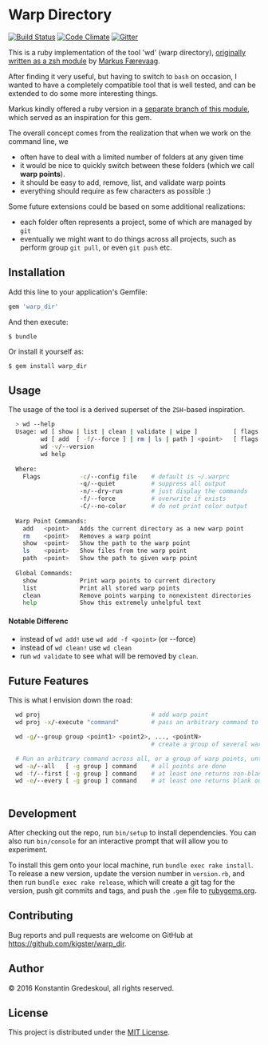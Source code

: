 # Warp Directory

[![Build Status](https://travis-ci.org/kigster/warp_dir.svg?branch=master)](https://travis-ci.org/kigster/warp_dir)
[![Code Climate](https://codeclimate.com/github/kigster/warp_dir/badges/gpa.svg)](https://codeclimate.com/github/kigster/warp_dir)
[![Gitter](https://img.shields.io/gitter/room/gitterHQ/gitter.svg)](https://github.com/kigster/warp_dir)

This is a ruby implementation of the tool 'wd' (warp directory), 
[originally written as a zsh module](https://github.com/mfaerevaag/wd) 
by [Markus Færevaag](https://github.com/mfaerevaag).

After finding it very useful, but having to switch to `bash` on occasion, I wanted to have a completely
compatible tool that is well tested, and can be extended to do some more interesting things.

Markus kindly offered a ruby version in a [separate branch of this module](https://github.com/mfaerevaag/wd/tree/ruby),
which served as an inspiration for this gem.

The overall concept comes from the realization that when we work on the command line, we 

 * often have to deal with a limited number of folders at any given time
 * it would be nice to quickly switch between these folders (which we call __warp points__).
 * it should be easy to add, remove, list, and validate warp points
 * everything should require as few characters as possible :) 

Some future extensions could be based on some additional realizations:

 * each folder often represents a project, some of which are managed by `git`
 * eventually we might want to do things across all projects, such as perform group `git pull`, 
   or even `git push` etc.
 
## Installation

Add this line to your application's Gemfile:

```ruby
gem 'warp_dir'
```

And then execute:

    $ bundle

Or install it yourself as:

    $ gem install warp_dir

## Usage

The usage of the tool is a derived superset of the `ZSH`-based inspiration.

```bash
  > wd --help 
  Usage: wd [ show | list | clean | validate | wipe ]          [ flags ] 
         wd [ add  [ -f/--force ] | rm | ls | path ] <point>   [ flags ]
         wd -v/--version
         wd help
         
  Where:
    Flags           -c/--config file    # default is ~/.warprc
                    -q/--quiet          # suppress all output
                    -n/--dry-run        # just display the commands
                    -f/--force          # overwrite if exists
                    -C/--no-color       # do not print color output
                    
  Warp Point Commands:
    add   <point>   Adds the current directory as a new warp point
    rm    <point>   Removes a warp point
    show  <point>   Show the path to the warp point
    ls    <point>   Show files from tne warp point
    path  <point>   Show the path to given warp point
  
  Global Commands:
    show            Print warp points to current directory
    list            Print all stored warp points
    clean           Remove points warping to nonexistent directories
    help            Show this extremely unhelpful text

```

#### Notable Differenc

 * instead of `wd add!` use `wd add -f <point>` (or --force)
 * instead of `wd clean!` use `wd clean`
 * run `wd validate` to see what will be removed by `clean`.

## Future Features

This is what I envision down the road:

```bash
  wd proj                               # add warp point
  wd proj -x/-execute "command"         # pass an arbitrary command to execute, and return back to CWD  

  wd -g/--group group <point1> <point2>, ..., <pointN>
                                        # create a group of several warp points

  # Run an arbitrary command across all, or a group of warp points, until...
  wd -a/--all   [ -g group ] command    # all points are done 
  wd -f/--first [ -g group ] command    # at least one returns non-blank output
  wd -e/--every [ -g group ] command    # at least one returns blank output
  
```

## Development

After checking out the repo, run `bin/setup` to install dependencies. 
You can also run `bin/console` for an interactive prompt that will 
allow you to experiment.

To install this gem onto your local machine, run `bundle exec rake install`. 
To release a new version, update the version number in `version.rb`, and 
then run `bundle exec rake release`, which will create a git tag for the 
version, push git commits and tags, and push the `.gem` file 
to [rubygems.org](https://rubygems.org).

## Contributing

Bug reports and pull requests are welcome on GitHub at https://github.com/kigster/warp_dir.

## Author

<p>&copy; 2016 Konstantin Gredeskoul, all rights reserved.</p>

## License

This project is distributed under the [MIT License](https://raw.githubusercontent.com/kigster/warp_dir/master/LICENSE).
